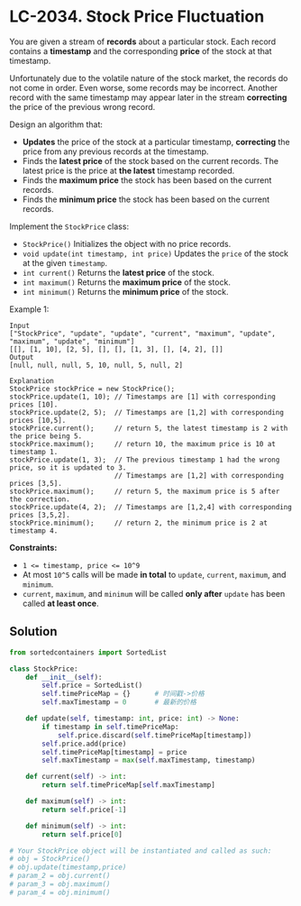 # LC-2034. Stock Price Fluctuation

You are given a stream of **records** about a particular stock. Each record contains a **timestamp** and the corresponding **price** of the stock at that timestamp.

Unfortunately due to the volatile nature of the stock market, the records do not come in order. Even worse, some records may be incorrect. Another record with the same timestamp may appear later in the stream **correcting** the price of the previous wrong record.

Design an algorithm that:

-   **Updates** the price of the stock at a particular timestamp, **correcting** the price from any previous records at the timestamp.
-   Finds the **latest price** of the stock based on the current records. The latest price is the price at **the latest** timestamp recorded.
-   Finds the **maximum price** the stock has been based on the current records.
-   Finds the **minimum price** the stock has been based on the current records.

Implement the `StockPrice` class:

-   `StockPrice()` Initializes the object with no price records.
-   `void update(int timestamp, int price)` Updates the `price` of the stock at the given `timestamp`.
-   `int current()` Returns the **latest price** of the stock.
-   `int maximum()` Returns the **maximum price** of the stock.
-   `int minimum()` Returns the **minimum price** of the stock.

Example 1:

```
Input
["StockPrice", "update", "update", "current", "maximum", "update", "maximum", "update", "minimum"]
[[], [1, 10], [2, 5], [], [], [1, 3], [], [4, 2], []]
Output
[null, null, null, 5, 10, null, 5, null, 2]

Explanation
StockPrice stockPrice = new StockPrice();
stockPrice.update(1, 10); // Timestamps are [1] with corresponding prices [10].
stockPrice.update(2, 5);  // Timestamps are [1,2] with corresponding prices [10,5].
stockPrice.current();     // return 5, the latest timestamp is 2 with the price being 5.
stockPrice.maximum();     // return 10, the maximum price is 10 at timestamp 1.
stockPrice.update(1, 3);  // The previous timestamp 1 had the wrong price, so it is updated to 3.
                          // Timestamps are [1,2] with corresponding prices [3,5].
stockPrice.maximum();     // return 5, the maximum price is 5 after the correction.
stockPrice.update(4, 2);  // Timestamps are [1,2,4] with corresponding prices [3,5,2].
stockPrice.minimum();     // return 2, the minimum price is 2 at timestamp 4.
```

**Constraints:**

-   `1 <= timestamp, price <= 10^9`
-   At most `10^5` calls will be made **in total** to `update`, `current`, `maximum`, and `minimum`.
-   `current`, `maximum`, and `minimum` will be called **only after** `update` has been called **at least once**.

## Solution

```python
from sortedcontainers import SortedList

class StockPrice:
    def __init__(self):
        self.price = SortedList()
        self.timePriceMap = {}      # 时间戳->价格
        self.maxTimestamp = 0       # 最新的价格

    def update(self, timestamp: int, price: int) -> None:
        if timestamp in self.timePriceMap:
            self.price.discard(self.timePriceMap[timestamp])
        self.price.add(price)
        self.timePriceMap[timestamp] = price
        self.maxTimestamp = max(self.maxTimestamp, timestamp)

    def current(self) -> int:
        return self.timePriceMap[self.maxTimestamp]

    def maximum(self) -> int:
        return self.price[-1]

    def minimum(self) -> int:
        return self.price[0]

# Your StockPrice object will be instantiated and called as such:
# obj = StockPrice()
# obj.update(timestamp,price)
# param_2 = obj.current()
# param_3 = obj.maximum()
# param_4 = obj.minimum()
```
